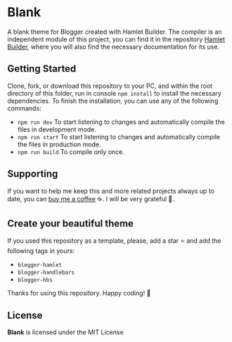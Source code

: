 # Blank

A blank theme for Blogger created with Hamlet Builder. The compiler is an independent module of this project, you can find it in the repository [Hamlet Builder](https://github.com/zkreations/hamlet-builder), where you will also find the necessary documentation for its use.

## Getting Started

Clone, fork, or download this repository to your PC, and within the root directory of this folder, run in console `npm install` to install the necessary dependencies. To finish the installation, you can use any of the following commands:

- `npm run dev` To start listening to changes and automatically compile the files in development mode.
- `npm run start` To start listening to changes and automatically compile the files in production mode.
- `npm run build` To compile only once.

## Supporting

If you want to help me keep this and more related projects always up to date, you can [buy me a coffee](https://ko-fi.com/zkreations) ☕. I will be very grateful 👏.


## Create your beautiful theme

If you used this repository as a template, please, add a star ⭐ and add the following tags in yours:

- `blogger-hamlet`
- `blogger-handlebars`
- `blogger-hbs`

Thanks for using this repository. Happy coding! 🚀

## License

**Blank** is licensed under the MIT License
